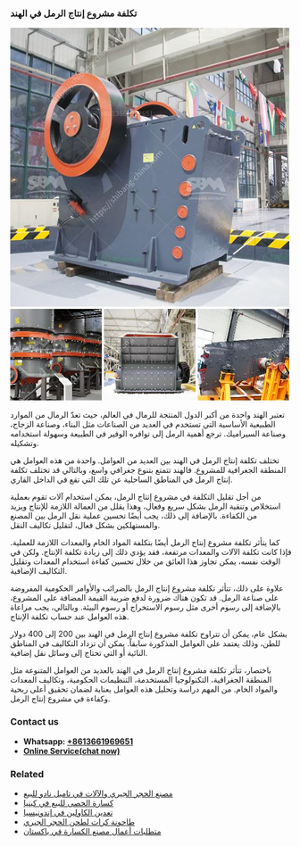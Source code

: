 <h3>تكلفة مشروع إنتاج الرمل في الهند</h3><img src='1701850784.jpg' alt=''><p>تعتبر الهند واحدة من أكبر الدول المنتجة للرمال في العالم، حيث تعدّ الرمال من الموارد الطبيعية الأساسية التي تستخدم في العديد من الصناعات مثل البناء، وصناعة الزجاج، وصناعة السيراميك. ترجع أهمية الرمل إلى توافره الوفير في الطبيعة وسهولة استخدامه وتشكيله.</p><p>تختلف تكلفة إنتاج الرمل في الهند بين العديد من العوامل. واحدة من هذه العوامل هي المنطقة الجغرافية للمشروع. فالهند تتمتع بتنوع جغرافي واسع، وبالتالي قد تختلف تكلفة إنتاج الرمل في المناطق الساحلية عن تلك التي تقع في الداخل القاري.</p><p>من أجل تقليل التكلفة في مشروع إنتاج الرمل، يمكن استخدام آلات تقوم بعملية استخلاص وتنقية الرمل بشكل سريع وفعال، وهذا يقلل من العمالة اللازمة للإنتاج ويزيد من الكفاءة. بالإضافة إلى ذلك، يجب أيضًا تحسين عملية نقل الرمل بين المصنع والمستهلكين بشكل فعال، لتقليل تكاليف النقل.</p><p>كما يتأثر تكلفة مشروع إنتاج الرمل أيضًا بتكلفة المواد الخام والمعدات اللازمة للعملية. فإذا كانت تكلفة الآلات والمعدات مرتفعة، فقد يؤدي ذلك إلى زيادة تكلفة الإنتاج. ولكن في الوقت نفسه، يمكن تجاوز هذا العائق من خلال تحسين كفاءة استخدام المعدات وتقليل التكاليف الإضافية.</p><p>علاوة على ذلك، تتأثر تكلفة مشروع إنتاج الرمل بالضرائب والأوامر الحكومية المفروضة على صناعة الرمل. قد تكون هناك ضرورة لدفع ضريبة القيمة المضافة على المشروع، بالإضافة إلى رسوم أخرى مثل رسوم الاستخراج أو رسوم البيئة. وبالتالي، يجب مراعاة هذه العوامل عند حساب تكلفة الإنتاج.</p><p>بشكل عام، يمكن أن تتراوح تكلفة مشروع إنتاج الرمل في الهند بين 200 إلى 400 دولار للطن، وذلك يعتمد على العوامل المذكورة سابقاً. يمكن أن تزداد التكاليف في المناطق النائية أو التي تحتاج إلى وسائل نقل إضافية.</p><p>باختصار، تتأثر تكلفة مشروع إنتاج الرمل في الهند بالعديد من العوامل المتنوعة مثل المنطقة الجغرافية، التكنولوجيا المستخدمة، التنظيمات الحكومية، وتكاليف المعدات والمواد الخام. من المهم دراسة وتحليل هذه العوامل بعناية لضمان تحقيق أعلى ربحية وكفاءة في مشروع إنتاج الرمل.</p><h3>Contact us</h3><ul><li><strong>Whatsapp:&nbsp;<a href="https://wa.me/8613661969651">+8613661969651</a></strong></li><li><a href="https://swt.shibang-china.com/?git&amp;zhl&amp;تكلفة مشروع إنتاج الرمل في الهند"><strong>Online Service(chat now)</strong></a></li></ul><h3>Related</h3><ul><li><a href='مصنع الحجر الجيري والآلات في تاميل نادو للبيع.md'>مصنع الحجر الجيري والآلات في تاميل نادو للبيع</a></li><li><a href='كسارة الحصى للبيع في كينيا.md'>كسارة الحصى للبيع في كينيا</a></li><li><a href='تعدين الكاولين في إندونيسيا.md'>تعدين الكاولين في إندونيسيا</a></li><li><a href='طاحونة كرات لطحن الحجر الجيري.md'>طاحونة كرات لطحن الحجر الجيري</a></li><li><a href='متطلبات أعمال مصنع الكسارة في باكستان.md'>متطلبات أعمال مصنع الكسارة في باكستان</a></li></ul>